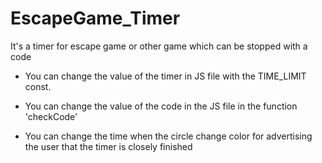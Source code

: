 # EscapeGame_Timer
It's a timer for escape game or other game which can be stopped with a code

- You can change the value of the timer in JS file with the TIME_LIMIT const.

- You can change the value of the code in the JS file in the function 'checkCode'

- You can change the time when the circle change color for advertising the user that the timer is closely finished
